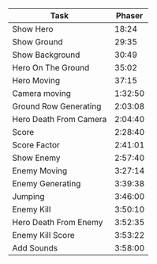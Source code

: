 | Task                   | Phaser  |
|------------------------|---------|
| Show Hero              | 18:24   |
| Show Ground            | 29:35   |
| Show Background        | 30:49   |
| Hero On The Ground     | 35:02   |
| Hero Moving            | 37:15   |
| Camera moving          | 1:32:50 |
| Ground Row Generating  | 2:03:08 |
| Hero Death From Camera | 2:04:40 |
| Score                  | 2:28:40 |
| Score Factor           | 2:41:01 |
| Show Enemy             | 2:57:40 |
| Enemy Moving           | 3:27:14 |
| Enemy Generating       | 3:39:38 |
| Jumping                | 3:46:00 |
| Enemy Kill             | 3:50:10 |
| Hero Death From Enemy  | 3:52:35 |
| Enemy Kill Score       | 3:53:22 |
| Add Sounds             | 3:58:00 |
